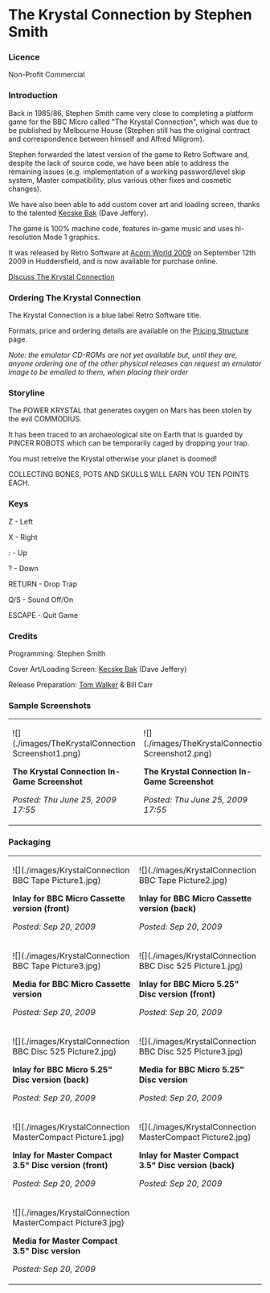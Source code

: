 # The Krystal Connection by Stephen Smith

### Licence

Non-Profit Commercial

### Introduction

Back in 1985/86, Stephen Smith came very close to completing a platform game for the BBC Micro called "The Krystal Connection", which was due to be published by Melbourne House (Stephen still has the original contract and correspondence between himself and Alfred Milgrom).

Stephen forwarded the latest version of the game to Retro Software and, despite the lack of source code, we have been able to address the remaining issues (e.g. implementation of a working password/level skip system, Master compatibility, plus various other fixes and cosmetic changes).

We have also been able to add custom cover art and loading screen, thanks to the talented [Kecske Bak](http://www.kecskebak.co.uk) (Dave Jeffery).

The game is 100% machine code, features in-game music and uses hi-resolution Mode 1 graphics.

It was released by Retro Software at [Acorn World 2009](http://www.acornworld.co.uk) on September 12th 2009 in Huddersfield, and is now available for purchase online.

[Discuss The Krystal Connection](http://www.retrosoftware.co.uk/forum/viewforum.php?f=33)

### Ordering The Krystal Connection

The Krystal Connection is a blue label Retro Software title.

Formats, price and ordering details are available on the [Pricing Structure](Prices "wikilink") page.

*Note: the emulator CD-ROMs are not yet available but, until they are, anyone ordering one of the other physical releases can request an emulator image to be emailed to them, when placing their order*

### Storyline

The POWER KRYSTAL that generates oxygen on Mars has been stolen by the evil COMMODIUS.

It has been traced to an archaeological site on Earth that is guarded by PINCER ROBOTS which can be temporarily caged by dropping your trap.

You must retreive the Krystal otherwise your planet is doomed!

COLLECTING BONES, POTS AND SKULLS WILL EARN YOU TEN POINTS EACH.

### Keys

Z - Left
X - Right
: - Up
? - Down
RETURN - Drop Trap
Q/S - Sound Off/On
ESCAPE - Quit Game

### Credits

Programming: Stephen Smith
Cover Art/Loading Screen: [Kecske Bak](http://kecskebak.blogspot.com) (Dave Jeffery)
Release Preparation: [Tom Walker](http://www.tommowalker.co.uk) & Bill Carr

### Sample Screenshots

<table>
<tbody>
<tr class="odd">
<td><p>![](./images/TheKrystalConnection Screenshot1.png)
<strong>The Krystal Connection In-Game Screenshot</strong><br />
<em>Posted: Thu June 25, 2009 17:55</em></p></td>
<td><p>![](./images/TheKrystalConnection Screenshot2.png)
<strong>The Krystal Connection In-Game Screenshot</strong><br />
<em>Posted: Thu June 25, 2009 17:55</em></p></td>
</tr>
</tbody>
</table>

### Packaging

<table>
<tbody>
<tr class="odd">
<td><p>![](./images/KrystalConnection BBC Tape Picture1.jpg)
<strong>Inlay for BBC Micro Cassette version (front)</strong><br />
<em>Posted: Sep 20, 2009</em></p></td>
<td><p>![](./images/KrystalConnection BBC Tape Picture2.jpg)
<strong>Inlay for BBC Micro Cassette version (back)</strong><br />
<em>Posted: Sep 20, 2009</em></p></td>
</tr>
<tr class="even">
<td><p>![](./images/KrystalConnection BBC Tape Picture3.jpg)
<strong>Media for BBC Micro Cassette version</strong><br />
<em>Posted: Sep 20, 2009</em></p></td>
<td><p>![](./images/KrystalConnection BBC Disc 525 Picture1.jpg)
<strong>Inlay for BBC Micro 5.25&quot; Disc version (front)</strong><br />
<em>Posted: Sep 20, 2009</em></p></td>
</tr>
<tr class="odd">
<td><p>![](./images/KrystalConnection BBC Disc 525 Picture2.jpg)
<strong>Inlay for BBC Micro 5.25&quot; Disc version (back)</strong><br />
<em>Posted: Sep 20, 2009</em></p></td>
<td><p>![](./images/KrystalConnection BBC Disc 525 Picture3.jpg)
<strong>Media for BBC Micro 5.25&quot; Disc version</strong><br />
<em>Posted: Sep 20, 2009</em></p></td>
</tr>
<tr class="even">
<td><p>![](./images/KrystalConnection MasterCompact Picture1.jpg)
<strong>Inlay for Master Compact 3.5&quot; Disc version (front)</strong><br />
<em>Posted: Sep 20, 2009</em></p></td>
<td><p>![](./images/KrystalConnection MasterCompact Picture2.jpg)
<strong>Inlay for Master Compact 3.5&quot; Disc version (back)</strong><br />
<em>Posted: Sep 20, 2009</em></p></td>
</tr>
<tr class="odd">
<td><p>![](./images/KrystalConnection MasterCompact Picture3.jpg)
<strong>Media for Master Compact 3.5&quot; Disc version</strong><br />
<em>Posted: Sep 20, 2009</em></p></td>
</tr>
</tbody>
</table>


